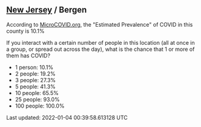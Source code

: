 
## [New Jersey](/united-states/new-jersey) / Bergen

According to [MicroCOVID.org](http://microcovid.org),
the "Estimated Prevalence" of COVID in this county is 10.1%

If you interact with a certain number of people in this location
(all at once in a group, or spread out across the day), what is the chance that
1 or more of them has COVID?

- 1 person: 10.1%
- 2 people: 19.2%
- 3 people: 27.3%
- 5 people: 41.3%
- 10 people: 65.5%
- 25 people: 93.0%
- 100 people: 100.0%

Last updated: 2022-01-04 00:39:58.613128 UTC

